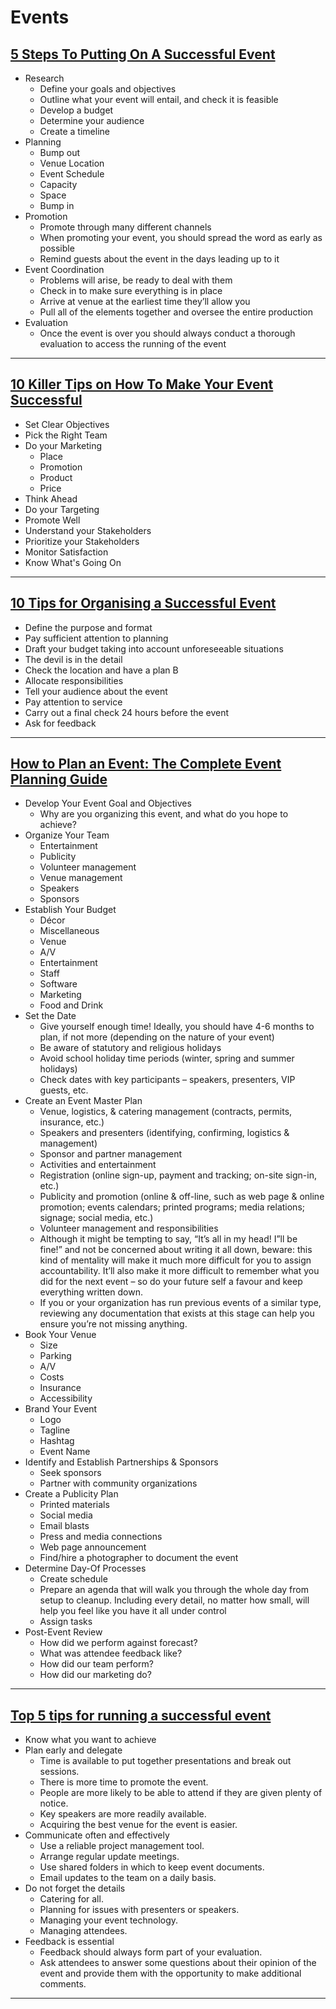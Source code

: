 # Events


## [5 Steps To Putting On A Successful Event](https://blog.markgrowth.com/5-steps-to-putting-on-a-successful-event-aab87538072f)

* Research
  * Define your goals and objectives
  * Outline what your event will entail, and check it is feasible
  * Develop a budget
  * Determine your audience
  * Create a timeline
* Planning
  * Bump out
  * Venue Location
  * Event Schedule
  * Capacity
  * Space
  * Bump in
* Promotion
  * Promote through many different channels
  * When promoting your event, you should spread the word as early as possible
  * Remind guests about the event in the days leading up to it
* Event Coordination
  * Problems will arise, be ready to deal with them
  * Check in to make sure everything is in place
  * Arrive at venue at the earliest time they’ll allow you
  * Pull all of the elements together and oversee the entire production
* Evaluation
  * Once the event is over you should always conduct a thorough evaluation to access the running of the event

---

## [10 Killer Tips on How To Make Your Event Successful](https://www.eventmanagerblog.com/10-killer-tips-on-how-to-make-your)

* Set Clear Objectives
* Pick the Right Team
* Do your Marketing
  * Place
  * Promotion
  * Product
  * Price
* Think Ahead
* Do your Targeting
* Promote Well
* Understand your Stakeholders
* Prioritize your Stakeholders
* Monitor Satisfaction
* Know What's Going On

---

## [10 Tips for Organising a Successful Event](https://www.culturepartnership.eu/en/article/10-tips-for-successful-event)

* Define the purpose and format
* Pay sufficient attention to planning
* Draft your budget taking into account unforeseeable situations
* The devil is in the detail
* Check the location and have a plan B
* Allocate responsibilities
* Tell your audience about the event
* Pay attention to service
* Carry out a final check 24 hours before the event
* Ask for feedback

---

## [How to Plan an Event: The Complete Event Planning Guide](https://www.wildapricot.com/articles/how-to-plan-an-event)

* Develop Your Event Goal and Objectives
  * Why are you organizing this event, and what do you hope to achieve?
* Organize Your Team
  * Entertainment
  * Publicity
  * Volunteer management
  * Venue management
  * Speakers
  * Sponsors
* Establish Your Budget
  * Décor
  * Miscellaneous
  * Venue
  * A/V
  * Entertainment
  * Staff
  * Software
  * Marketing
  * Food and Drink
* Set the Date
  * Give yourself enough time! Ideally, you should have 4-6 months to plan, if not more (depending on the nature of your event)
  * Be aware of statutory and religious holidays
  * Avoid school holiday time periods (winter, spring and summer holidays)
  * Check dates with key participants – speakers, presenters, VIP guests, etc.
* Create an Event Master Plan
  * Venue, logistics, & catering management (contracts, permits, insurance, etc.)
  * Speakers and presenters (identifying, confirming, logistics & management)
  * Sponsor and partner management
  * Activities and entertainment
  * Registration (online sign-up, payment and tracking; on-site sign-in, etc.)
  * Publicity and promotion (online & off-line, such as web page & online promotion; events calendars; printed programs; media relations; signage; social media, etc.)
  * Volunteer management and responsibilities
  * Although it might be tempting to say, “It’s all in my head! I”ll be fine!” and not be concerned about writing it all down, beware: this kind of mentality will make it much more difficult for you to assign accountability. It’ll also make it more difficult to remember what you did for the next event – so do your future self a favour and keep everything written down.  
  * If you or your organization has run previous events of a similar type, reviewing any documentation that exists at this stage can help you ensure you’re not missing anything. 
* Book Your Venue
  * Size
  * Parking
  * A/V
  * Costs
  * Insurance
  * Accessibility
* Brand Your Event
  * Logo
  * Tagline
  * Hashtag
  * Event Name
* Identify and Establish Partnerships & Sponsors
  * Seek sponsors
  * Partner with community organizations
* Create a Publicity Plan
  * Printed materials
  * Social media
  * Email blasts
  * Press and media connections
  * Web page announcement
  * Find/hire a photographer to document the event
* Determine Day-Of Processes
  * Create schedule
  * Prepare an agenda that will walk you through the whole day from setup to cleanup. Including every detail, no matter how small, will help you feel like you have it all under control
  * Assign tasks
* Post-Event Review
  * How did we perform against forecast?
  * What was attendee feedback like?
  * How did our team perform?
  * How did our marketing do?

---

## [Top 5 tips for running a successful event](https://event-blog.pathable.com/top-5-tips-for-running-a-successful-event)
* Know what you want to achieve
* Plan early and delegate
  * Time is available to put together presentations and break out sessions.
  * There is more time to promote the event.
  * People are more likely to be able to attend if they are given plenty of notice.
  * Key speakers are more readily available.
  * Acquiring the best venue for the event is easier.
* Communicate often and effectively
  * Use a reliable project management tool.
  * Arrange regular update meetings.
  * Use shared folders in which to keep event documents.
  * Email updates to the team on a daily basis.
* Do not forget the details
  * Catering for all.
  * Planning for issues with presenters or speakers.
  * Managing your event technology.
  * Managing attendees.
* Feedback is essential
  * Feedback should always form part of your evaluation.
  * Ask attendees to answer some questions about their opinion of the event and provide them with the opportunity to make additional comments.

---

